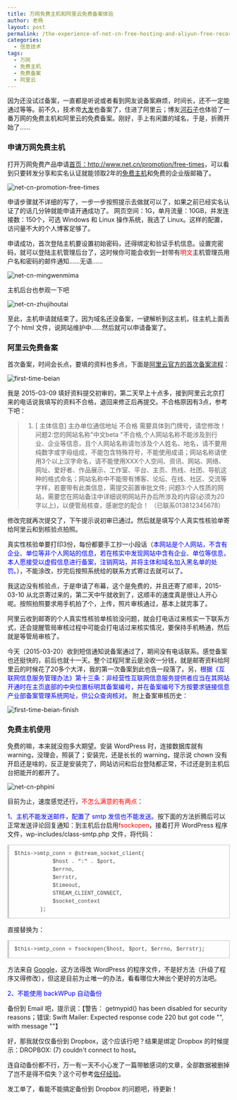 ```yaml
---
title: 万网免费主机和阿里云免费备案体验
author: 老杨
layout: post
permalink: /the-experience-of-net-cn-free-hosting-and-aliyun-free-record.html
categories:
  - 信息技术
tags:
  - 万网
  - 免费主机
  - 免费备案
  - 阿里云
---
```

因为还没试过备案，一直都是听说或者看到网友说备案麻烦，时间长，还不一定能通过等等。前不久，技术帝<a href="http://fatesinger.com/" target="_blank">大发</a>也备案了，住进了阿里云；博友<a href="https://heshizi.com/2985.html" target="_blank">河石子</a>也体验了一番万网的免费主机和阿里云的免费备案。刚好，手上有闲置的域名，于是，折腾开始了……  


### 申请万网免费主机

打开万网免费产品申请<a href="http://www.net.cn/promotion/free-times" target="_blank">首页：http://www.net.cn/promotion/free-times</a>，可以看到只要转发分享和实名认证就能领取2年的<a href="http://www.net.cn/hosting/free/" target="_blank">免费主机</a>和免费的企业版邮箱了。

![ net-cn-promotion-free-times ][1]

申请步骤就不详细的写了，一步一步按照提示去做就可以了，如果之前已经实名认证了的话几分钟就能申请开通成功了。 网页空间：1G，单月流量：10GB，并发连接数：150个，可选 Windows 和 Linux 操作系统，我选了 Linux。这样的配置，访问量不大的个人博客足够了。

申请成功，首次登陆主机要设置初始密码，还得绑定和验证手机信息。设置完密码，就可以登陆主机管理后台了，这时候你可能会收到一封带有<span style = "color:red;">明文</span>主机管理员用户名和密码的邮件通知……无语……

![ net-cn-mingwenmima ][2]

主机后台也参观一下吧

![ net-cn-zhujihoutai ][3]

至此，主机申请就结束了。因为域名还没备案，一键解析到这主机，往主机上面丢了个 html 文件，说网站维护中……然后就可以申请备案了。

### 阿里云免费备案

首次备案，时间会长点，要填的资料也多点，下面是<a href="http://beian.aliyun.com/" target="_blank">阿里云官方的首次备案流程</a>：

![ first-time-beian ][4]

我是 2015-03-09 填好资料提交初审的，第二天早上十点多，接到阿里云北京打来的电话说我填写的资料不合格，退回来修正后再提交。不合格原因有3点，参考下吧：

> 1. [ 主体信息] 主办单位通信地址 不合格 需要具体到门牌号，请您修改！ 问题2:您的网站名称"中文beta "不合格,个人网站名称不能涉及到行业、企业等信息，且个人网站名称请勿涉及个人姓名、地名，请不要用纯数字或字母组成，不能包含特殊符号，不能使用成语；网站名称请使用3个以上汉字命名，请不能使用XXX个人空间、资讯、网站、网络、网址、爱好者、作品展示、工作室、平台、主页、热线、社团、导航这种的格式命名；网站名称中不能带有博客、论坛、在线、社区、交流等字样，若要带有此类信息，需提交前置审批文件; 问题3:个人性质的网站，需要您在网站备注中详细说明网站开办后所涉及的内容(必须为20字以上)，以便管局核查，感谢您的配合！ （已联系013812345678）

修改完就再次提交了，下午提示说初审已通过。然后就是填写个人真实性核验单寄给阿里云和到核验点拍照。

真实性核验单要打印3份，每份都要手工抄一小段话（<span style = "color:blue;">本网站是个人网站，不含有企业、单位等非个人网站的信息，若在核实中发现网站中含有企业、单位等信息，本人愿接受以虚假信息进行备案，注销网站，并将主体和域名加入黑名单的处罚。</span>），不能涂改，抄完后按照系统给的联系方式寄过去就可以了。

我这边没有核验点，于是申请了布幕，这个是免费的，并且还寄了顺丰，2015-03-10 从北京寄过来的，第二天中午就收到了，这顺丰的速度真是很让人开心呢。按照拍照要求用手机拍了个，上传，照片审核通过，基本上就完事了。

阿里云收到邮寄的个人真实性核验单核验没问题，就会打电话过来核实一下联系方式，还会提醒管局审核过程中可能会打电话过来核实情况，要保持手机畅通，然后就是等管局审核了。

今天（2015-03-20）收到短信通知说备案通过了，期间没有电话联系。感觉备案也还挺快的，前后也就十一天。整个过程阿里云是没收一分钱，就是邮寄资料给阿里云的时候花了20多个大洋，我的第一次备案到此也告一段落了。另，<span style = "color:blue;">根据《互联网信息服务管理办法》第十三条：非经营性互联网信息服务提供者应当在其网站开通时在主页底部的中央位置标明其备案编号，并在备案编号下方按要求链接信息产业部备案管理系统网址，供公众查询核对。 </span>附上备案审核历史：

![ first-time-beian-finish ][5]

### 免费主机使用

免费的嘛，本来就没抱多大期望。安装 WordPress 时，连接数据库就有 warning，没理会，照装了；安装完，还是长长的 warning，提示说 chown 没有开启还是啥的，反正是安装完了，网站访问和后台登陆都正常，不过还是到主机后台把能开的都开了。

![ net-cn-phpini ][6]

目前为止，速度感觉还行，<span style = "color:red;">不怎么满意的有两点</span>：

<span style = "color:blue;">1、主机不能发送邮件，配置了 smtp 发信也不能发送。</span>按下面的方法折腾后可以正常发送评论回复通知：到主机后台启用<span style = "color:red;">fsockopen</span>，接着打开 WordPress 程序文件，wp-includes/class-smtp.php 文件，将代码：

<pre style="margin:15px 0;font:100 12px/18px monaco, andale mono, courier new;padding:10px 12px;border:#ccc 1px solid;border-left-width:4px;background-color:#fefefe;box-shadow:0 0 4px #eee;word-break:break-all;word-wrap:break-word;color:#444">$this-&gt;smtp_conn = @stream_socket_client(<br />            $host . ":" . $port,<br />            $errno,<br />            $errstr,<br />            $timeout,<br />            STREAM_CLIENT_CONNECT,<br />            $socket_context<br />        );</pre>

直接替换为：

<pre style="margin:15px 0;font:100 12px/18px monaco, andale mono, courier new;padding:10px 12px;border:#ccc 1px solid;border-left-width:4px;background-color:#fefefe;box-shadow:0 0 4px #eee;word-break:break-all;word-wrap:break-word;color:#444">$this-&gt;smtp_conn = fsockopen($host, $port, $errno, $errstr);</pre>

方法来自 <a href="https://www.google.com.hk/search?q=万网免费主机不能发送邮件" target="_blank">Google</a>，这方法得改 WordPress 的程序文件，不是好方法（升级了程序又得修改），但这是目前为止唯一的办法，看看哪位大神出个更好的方法吧。

<span style = "color:blue;">2、不能使用 backWPup 自动备份</span>

备份到 Email 吧，提示说：【警告： getmypid() has been disabled for security reasons；错误: Swift Mailer: Expected response code 220 but got code "", with message ""】

好，那我就仅仅备份到 Dropbox，这个应该行吧？结果是绑定 Dropbox 的时候提示：DROPBOX: (7) couldn't connect to host。

连自动备份都不行，万一有一天不小心发了一篇带敏感词的文章，全部数据被删掉了岂不是得不偿失？这个可参考<a href="https://www.jinbo123.com/5891.html" target="_blank">佐仔经验</a>。

发工单了，看能不能搞定备份到 Dropbox 的问题吧，待更新！

 [1]: http://cyhour.com/wp-content/uploads/2015/03/net-cn-promotion-free-times.png
 [2]: http://cyhour.com/wp-content/uploads/2015/03/net-cn-mingwenmima.png
 [3]: http://cyhour.com/wp-content/uploads/2015/03/net-cn-zhujihoutai.png
 [4]: http://cyhour.com/wp-content/uploads/2015/03/first-time-beian.png
 [5]: http://cyhour.com/wp-content/uploads/2015/03/first-time-beian-finish.png
 [6]: http://cyhour.com/wp-content/uploads/2015/03/net-cn-phpini.png
